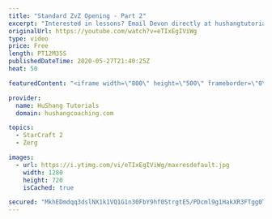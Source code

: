 ```yaml
---
title: "Standard ZvZ Opening - Part 2"
excerpt: "Interested in lessons? Email Devon directly at hushangtutorials@outlook.com ------------------------------------------------------------------------------------------------------- Want to support HuShang Tutorials directly? Patreon is a website where you can contribute a monthly donation that will help"
originalUrl: https://youtube.com/watch?v=eTIxEgIViWg
type: video
price: Free
length: PT12M35S
publishedDateTime: 2020-05-27T21:40:25Z
heat: 50

featuredContent: "<iframe width=\"800\" height=\"500\" frameborder=\"0\" src=\"https://www.youtube.com/embed/eTIxEgIViWg\" allow=\"accelerometer; autoplay; encrypted-media; gyroscope; picture-in-picture\" allowfullscreen></iframe>"

provider:
  name: HuShang Tutorials
  domain: hushangcoaching.com

topics:
  - StarCraft 2
  - Zerg

images:
  - url: https://i.ytimg.com/vi/eTIxEgIViWg/maxresdefault.jpg
    width: 1280
    height: 720
    isCached: true

secured: "MkhEDmdqq3dslNX1k1VQ1G1n30FbY9hf0StrgtE5/PDcml9g1HakXR3FTgg0TqNd4uh/vbSkUWtIxh1+8q1ds1iCOMf0HsNiOZF6e6MbsCicjI6N8YMO9UJFW/MjBsrFqZ9ZY410jNWajweU/suy8jdTDBeQLJtauMYtg/G8LwwycwSYFO0lORa8oy68WJJUxQKnq5kT52wISa+d9u05215KffGnsfMOAbcYzJJ8vk03MDOAfd8E8sv4B7wvrTbYa56BwhvhZcq660s4llNCmho8/P9H30yOFmcOpdTQKv+U/iph3+185F1LwTRGANTU0yoQcZMiruFJ/thQV77S68QpEfV+12Zj1fYUg+PkfRW9QLVSb+tZUyCpArxojF9w9QbUzm2MYK2tXqhc59rj2DlGr75Cu6rXVifNmIXMXHs=;+zUrlzgnYHyZeqz1wOiGJQ=="
---
```


